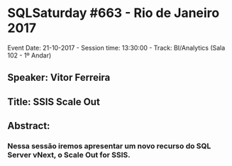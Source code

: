 # SQLSaturday #663 - Rio de Janeiro 2017
Event Date: 21-10-2017 - Session time: 13:30:00 - Track: BI/Analytics (Sala 102 - 1º Andar)
## Speaker: Vitor Ferreira
## Title: SSIS Scale Out
## Abstract:
### Nessa sessão iremos apresentar um novo recurso do SQL Server vNext, o Scale Out for SSIS.

